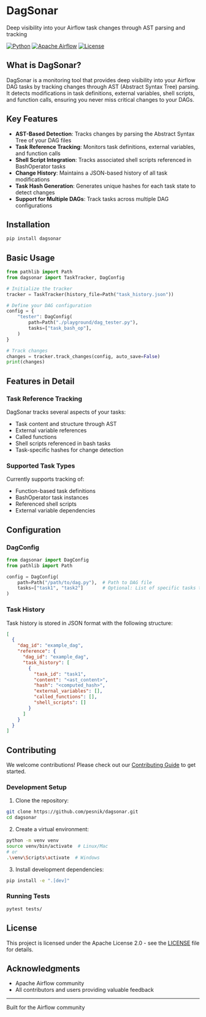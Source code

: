 # DagSonar

Deep visibility into your Airflow task changes through AST parsing and tracking

[![Python](https://img.shields.io/badge/python-3.7+-blue.svg)](https://www.python.org/downloads/)
[![Apache Airflow](https://img.shields.io/badge/apache--airflow-2.0+-yellow.svg)](https://airflow.apache.org/)
[![License](https://img.shields.io/badge/license-Apache%202.0-green.svg)](LICENSE)

## What is DagSonar?

DagSonar is a monitoring tool that provides deep visibility into your Airflow DAG tasks by tracking changes through AST (Abstract Syntax Tree) parsing. It detects modifications in task definitions, external variables, shell scripts, and function calls, ensuring you never miss critical changes to your DAGs.

## Key Features

- **AST-Based Detection**: Tracks changes by parsing the Abstract Syntax Tree of your DAG files
- **Task Reference Tracking**: Monitors task definitions, external variables, and function calls
- **Shell Script Integration**: Tracks associated shell scripts referenced in BashOperator tasks
- **Change History**: Maintains a JSON-based history of all task modifications
- **Task Hash Generation**: Generates unique hashes for each task state to detect changes
- **Support for Multiple DAGs**: Track tasks across multiple DAG configurations

## Installation

```bash
pip install dagsonar
```

## Basic Usage

```python
from pathlib import Path
from dagsonar import TaskTracker, DagConfig

# Initialize the tracker
tracker = TaskTracker(history_file=Path("task_history.json"))

# Define your DAG configuration
config = {
    "tester": DagConfig(
        path=Path("./playground/dag_tester.py"),
        tasks=["task_bash_op"],
    )
}

# Track changes
changes = tracker.track_changes(config, auto_save=False)
print(changes)
```

## Features in Detail

### Task Reference Tracking

DagSonar tracks several aspects of your tasks:
- Task content and structure through AST
- External variable references
- Called functions
- Shell scripts referenced in bash tasks
- Task-specific hashes for change detection

### Supported Task Types

Currently supports tracking of:
- Function-based task definitions
- BashOperator task instances
- Referenced shell scripts
- External variable dependencies

## Configuration

### DagConfig
```python
from dagsonar import DagConfig
from pathlib import Path

config = DagConfig(
    path=Path("/path/to/dag.py"),  # Path to DAG file
    tasks=["task1", "task2"]       # Optional: List of specific tasks to track
)
```

### Task History

Task history is stored in JSON format with the following structure:
```json
[
  {
    "dag_id": "example_dag",
    "reference": {
      "dag_id": "example_dag",
      "task_history": [
        {
          "task_id": "task1",
          "content": "<ast_content>",
          "hash": "<computed_hash>",
          "external_variables": [],
          "called_functions": [],
          "shell_scripts": []
        }
      ]
    }
  }
]
```

## Contributing

We welcome contributions! Please check out our [Contributing Guide](CONTRIBUTING.md) to get started.

### Development Setup

1. Clone the repository:
```bash
git clone https://github.com/pesnik/dagsonar.git
cd dagsonar
```

2. Create a virtual environment:
```bash
python -m venv venv
source venv/bin/activate  # Linux/Mac
# or
.\venv\Scripts\activate  # Windows
```

3. Install development dependencies:
```bash
pip install -e ".[dev]"
```

### Running Tests
```bash
pytest tests/
```

## License

This project is licensed under the Apache License 2.0 - see the [LICENSE](LICENSE) file for details.

## Acknowledgments

- Apache Airflow community
- All contributors and users providing valuable feedback

---
Built for the Airflow community
